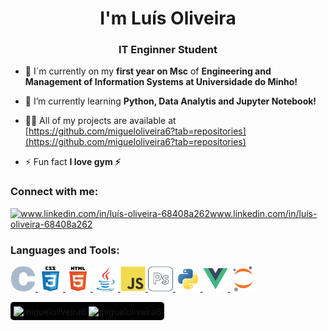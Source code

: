 <h1 align="center">I'm Luís Oliveira</h1>
<h3 align="center">IT Enginner Student</h3>

- 🔭 I´m currently on my **first year on Msc** of **Engineering and Management of Information Systems at Universidade do Minho!**

- 🌱 I’m currently learning **Python, Data Analytis and Jupyter Notebook!**

- 👨‍💻 All of my projects are available at [https://github.com/migueloliveira6?tab=repositories](https://github.com/migueloliveira6?tab=repositories)

- ⚡ Fun fact **I love gym ⚡**

<h3 align="left">Connect with me:</h3>
<p align="left">
<a href="https://linkedin.com/in/luís-oliveira-68408a262" target="blank"><img align="center" src="https://raw.githubusercontent.com/rahuldkjain/github-profile-readme-generator/master/src/images/icons/Social/linked-in-alt.svg" alt="www.linkedin.com/in/luís-oliveira-68408a262www.linkedin.com/in/luís-oliveira-68408a262" height="30" width="40" /></a>
</p>

<h3 align="left">Languages and Tools:</h3>
<p align="left">
  <a href="https://www.cprogramming.com/" target="_blank" rel="noreferrer">
    <img src="https://raw.githubusercontent.com/devicons/devicon/master/icons/c/c-original.svg" alt="c" width="40" height="40"/>
  </a>
  <a href="https://www.w3schools.com/css/" target="_blank" rel="noreferrer">
    <img src="https://raw.githubusercontent.com/devicons/devicon/master/icons/css3/css3-original-wordmark.svg" alt="css3" width="40" height="40"/>
  </a>
  <a href="https://www.w3.org/html/" target="_blank" rel="noreferrer">
    <img src="https://raw.githubusercontent.com/devicons/devicon/master/icons/html5/html5-original-wordmark.svg" alt="html5" width="40" height="40"/>
  </a>
  <a href="https://www.java.com" target="_blank" rel="noreferrer">
    <img src="https://raw.githubusercontent.com/devicons/devicon/master/icons/java/java-original.svg" alt="java" width="40" height="40"/>
  </a>
  <a href="https://developer.mozilla.org/en-US/docs/Web/JavaScript" target="_blank" rel="noreferrer">
    <img src="https://raw.githubusercontent.com/devicons/devicon/master/icons/javascript/javascript-original.svg" alt="javascript" width="40" height="40"/>
  </a>
  <a href="https://www.photoshop.com/en" target="_blank" rel="noreferrer">
    <img src="https://raw.githubusercontent.com/devicons/devicon/master/icons/photoshop/photoshop-line.svg" alt="photoshop" width="40" height="40"/>
  </a>
  <a href="https://www.python.org" target="_blank" rel="noreferrer">
    <img src="https://raw.githubusercontent.com/devicons/devicon/master/icons/python/python-original.svg" alt="python" width="40" height="40"/>
  </a>
  <a href="https://vuejs.org/" target="_blank" rel="noreferrer">
    <img src="https://raw.githubusercontent.com/devicons/devicon/master/icons/vuejs/vuejs-original.svg" alt="vuejs" width="40" height="40"/>
  </a>
  <a href="https://jupyter.org/" target="_blank" rel="noreferrer">
    <img src="https://raw.githubusercontent.com/devicons/devicon/master/icons/jupyter/jupyter-original.svg" alt="jupyter" width="40" height="40"/>
  </a>
</p>

<div style="background-color: black; padding: 5px; display: inline-block; border-radius: 5px;">
    <img align="center" src="https://github-readme-stats.vercel.app/api?username=migueloliveira6&show_icons=true&locale=en&theme=dark" alt="migueloliveira6" />
    <img align="center" src="https://github-readme-stats.vercel.app/api/top-langs?username=migueloliveira6&show_icons=true&locale=en&layout=compact&theme=dark" alt="migueloliveira6" 
</div>
